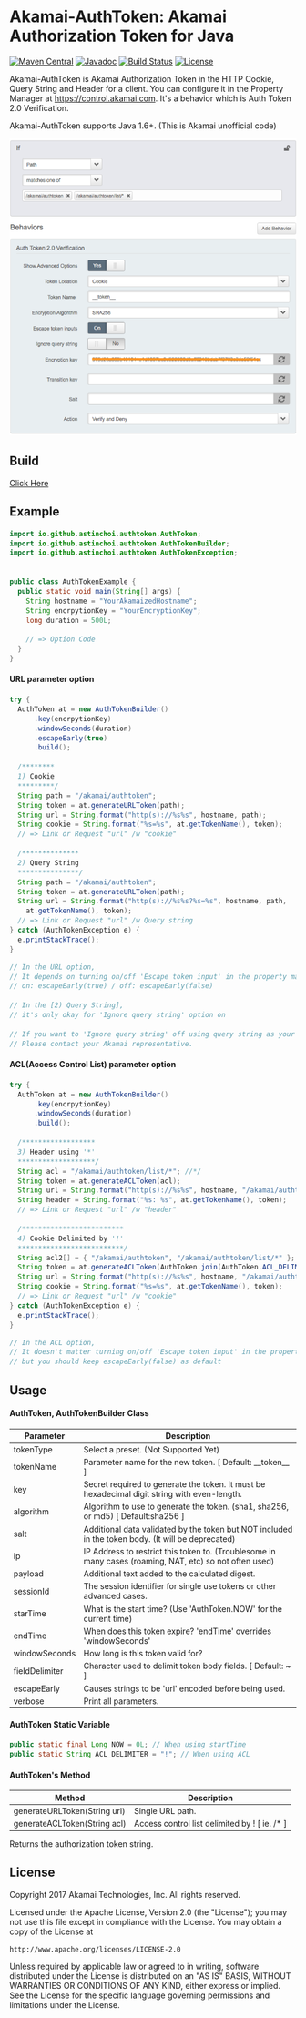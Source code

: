 # Akamai-AuthToken: Akamai Authorization Token for Java

[![Maven Central](https://maven-badges.herokuapp.com/maven-central/io.github.astinchoi/Akamai-AuthToken-Java/badge.svg)](https://maven-badges.herokuapp.com/maven-central/io.github.astinchoi/Akamai-AuthToken-Java)
[![Javadoc](https://javadoc-emblem.rhcloud.com/doc/io.github.astinchoi/Akamai-AuthToken-Java/badge.svg)](http://www.javadoc.io/doc/io.github.astinchoi/Akamai-AuthToken-Java)
[![Build Status](https://travis-ci.org/AstinCHOI/Akamai-AuthToken-Java.svg?branch=master)](https://travis-ci.org/AstinCHOI/Akamai-AuthToken-Java)
[![License](http://img.shields.io/:license-apache-blue.svg)](https://github.com/AstinCHOI/Akamai-AuthToken-Java/blob/master/LICENSE)

Akamai-AuthToken is Akamai Authorization Token in the HTTP Cookie, Query String and Header for a client.
You can configure it in the Property Manager at https://control.akamai.com.
It's a behavior which is Auth Token 2.0 Verification.

Akamai-AuthToken supports Java 1.6+. (This is Akamai unofficial code)

<div style="text-align:center"><img src=https://github.com/AstinCHOI/akamai-asset/blob/master/authtoken/authtoken.png?raw=true /></div>


## Build
[Click Here](https://maven-badges.herokuapp.com/maven-central/io.github.astinchoi/Akamai-AuthToken-Java)


## Example
```java
import io.github.astinchoi.authtoken.AuthToken;
import io.github.astinchoi.authtoken.AuthTokenBuilder;
import io.github.astinchoi.authtoken.AuthTokenException;


public class AuthTokenExample {
  public static void main(String[] args) {
    String hostname = "YourAkamaizedHostname";
    String encrpytionKey = "YourEncryptionKey";
    long duration = 500L;

    // => Option Code
  }
}
```

#### URL parameter option
```java
try {
  AuthToken at = new AuthTokenBuilder()
      .key(encrpytionKey)
      .windowSeconds(duration)
      .escapeEarly(true)
      .build();

  /******** 
  1) Cookie 
  *********/
  String path = "/akamai/authtoken";
  String token = at.generateURLToken(path);
  String url = String.format("http(s)://%s%s", hostname, path);
  String cookie = String.format("%s=%s", at.getTokenName(), token);
  // => Link or Request "url" /w "cookie"

  /************** 
  2) Query String 
  ***************/
  String path = "/akamai/authtoken";
  String token = at.generateURLToken(path);
  String url = String.format("http(s)://%s%s?%s=%s", hostname, path,
    at.getTokenName(), token);
  // => Link or Request "url" /w Query string
} catch (AuthTokenException e) {
  e.printStackTrace();
}
```
```java
// In the URL option,
// It depends on turning on/off 'Escape token input' in the property manager. 
// on: escapeEarly(true) / off: escapeEarly(false)

// In the [2) Query String], 
// it's only okay for 'Ignore query string' option on

// If you want to 'Ignore query string' off using query string as your token, 
// Please contact your Akamai representative.
```

#### ACL(Access Control List) parameter option
```java
try {
  AuthToken at = new AuthTokenBuilder()
      .key(encrpytionKey)
      .windowSeconds(duration)
      .build();

  /******************
  3) Header using '*' 
  *******************/
  String acl = "/akamai/authtoken/list/*"; //*/
  String token = at.generateACLToken(acl);
  String url = String.format("http(s)://%s%s", hostname, "/akamai/authtoken/list/something");
  String header = String.format("%s: %s", at.getTokenName(), token);
  // => Link or Request "url" /w "header"

  /************************* 
  4) Cookie Delimited by '!'
  **************************/
  String acl2[] = { "/akamai/authtoken", "/akamai/authtoken/list/*" };
  String token = at.generateACLToken(AuthToken.join(AuthToken.ACL_DELIMITER, acl2));
  String url = String.format("http(s)://%s%s", hostname, "/akamai/authtoken/list/something2");
  String cookie = String.format("%s=%s", at.getTokenName(), token);
  // => Link or Request "url" /w "cookie"
} catch (AuthTokenException e) {
  e.printStackTrace();
}
```
```java
// In the ACL option,
// It doesn't matter turning on/off 'Escape token input' in the property manager
// but you should keep escapeEarly(false) as default
```


## Usage

#### AuthToken, AuthTokenBuilder Class
| Parameter | Description |
|-----------|-------------|
| tokenType | Select a preset. (Not Supported Yet) |
| tokenName | Parameter name for the new token. [ Default: \_\_token\_\_ ] |
| key | Secret required to generate the token. It must be hexadecimal digit string with even-length. |
| algorithm  | Algorithm to use to generate the token. (sha1, sha256, or md5) [ Default:sha256 ] |
| salt | Additional data validated by the token but NOT included in the token body. (It will be deprecated) |
| ip | IP Address to restrict this token to. (Troublesome in many cases (roaming, NAT, etc) so not often used) |
| payload | Additional text added to the calculated digest. |
| sessionId | The session identifier for single use tokens or other advanced cases. |
| starTime | What is the start time? (Use 'AuthToken.NOW' for the current time) |
| endTime | When does this token expire? 'endTime' overrides 'windowSeconds' |
| windowSeconds | How long is this token valid for? |
| fieldDelimiter | Character used to delimit token body fields. [ Default: ~ ] |
| escapeEarly | Causes strings to be 'url' encoded before being used. |
| verbose | Print all parameters. |

#### AuthToken Static Variable
```java
public static final Long NOW = 0L; // When using startTime
public static String ACL_DELIMITER = "!"; // When using ACL
```


#### AuthToken's Method
| Method | Description |
|--------|-------------|
| generateURLToken(String url) | Single URL path. |
| generateACLToken(String acl) | Access control list delimited by ! [ ie. /\* ] |

Returns the authorization token string.


## License

Copyright 2017 Akamai Technologies, Inc.  All rights reserved.

Licensed under the Apache License, Version 2.0 (the "License");
you may not use this file except in compliance with the License.
You may obtain a copy of the License at

    http://www.apache.org/licenses/LICENSE-2.0

Unless required by applicable law or agreed to in writing, software
distributed under the License is distributed on an "AS IS" BASIS,
WITHOUT WARRANTIES OR CONDITIONS OF ANY KIND, either express or implied.
See the License for the specific language governing permissions and
limitations under the License.